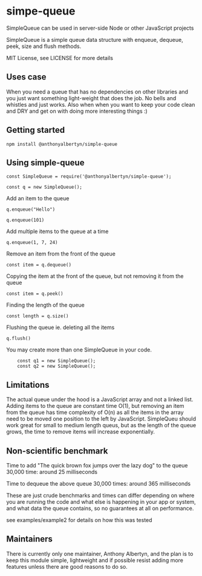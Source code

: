 # simpe-queue

SimpleQueue can be used in server-side Node or other JavaScript projects

SimpleQueue is a simple queue data structure with enqueue, dequeue, peek, size and flush methods.

MIT License, see LICENSE for more details

## Uses case

When you need a queue that has no dependencies on other libraries and you just want something light-weight that does the job. No bells and whistles and just works. Also when when you want to keep your code clean and DRY and get on with doing more interesting things :)

## Getting started

```
npm install @anthonyalbertyn/simple-queue
```

## Using simple-queue

```
const SimpleQueue = require('@anthonyalbertyn/simple-queue');

const q = new SimpleQueue();

```

Add an item to the queue

``` q.enqueue("Hello") ```

``` q.enqueue(101) ```

Add multiple items to the queue at a time

``` q.enqueue(1, 7, 24) ```

Remove an item from the front of the queue

``` const item = q.dequeue() ```

Copying the item at the front of the queue, but not removing it from the queue

``` const item = q.peek() ```

Finding the length of the queue

``` const length = q.size() ```

Flushing the queue ie. deleting all the items

``` q.flush() ```


You may create more than one SimpleQueue in your code.

```
    const q1 = new SimpleQueue();
    const q2 = new SimpleQueue();

```

## Limitations

The actual queue under the hood is a JavaScript array and not a linked list. Adding items to the queue are constant time O(1), but removing an item from the queue has time complexity of O(n) as all the items in the array need to be moved one position to the left by JavaScript. SimpleQueu should work great for small to medium length queus, but as the length of the queue grows, the time to remove items will increase exponentially.

## Non-scientific benchmark

Time to add "The quick brown fox jumps over the lazy dog" to the queue 30,000 time: around 25 milliseconds

Time to dequeue the above queue 30,000 times: around 365 milliseconds

These are just crude benchmarks and times can differ depending on where you are running the code and what else is happening in your app or system, and what data the queue contains, so no guarantees at all on performance.

see examples/example2 for details on how this was tested

## Maintainers

There is currently only one maintainer, Anthony Albertyn, and the plan is to keep this module simple, lightweight and if possible resist adding more features unless there are good reasons to do so.
